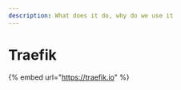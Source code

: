 ```yaml
---
description: What does it do, why do we use it
---
```


# Traefik

{% embed url="https://traefik.io" %}
